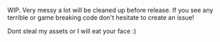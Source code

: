 WIP. Very messy a lot will be cleaned up before release. If you see any terrible or game breaking code don't hesitate to create an issue!

Dont steal my assets or I will eat your face :)
